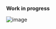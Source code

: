 **Work in progress**

![image](https://github.com/yoshi-isle/PvM-Highscores-Discord-Bot/assets/123754082/a4498c4f-0830-4cc7-9c15-598068f798f4)
